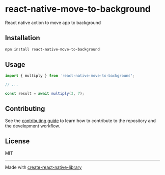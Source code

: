 # react-native-move-to-background

React native action to move app to background

## Installation

```sh
npm install react-native-move-to-background
```

## Usage

```js
import { multiply } from 'react-native-move-to-background';

// ...

const result = await multiply(3, 7);
```

## Contributing

See the [contributing guide](CONTRIBUTING.md) to learn how to contribute to the repository and the development workflow.

## License

MIT

---

Made with [create-react-native-library](https://github.com/callstack/react-native-builder-bob)
